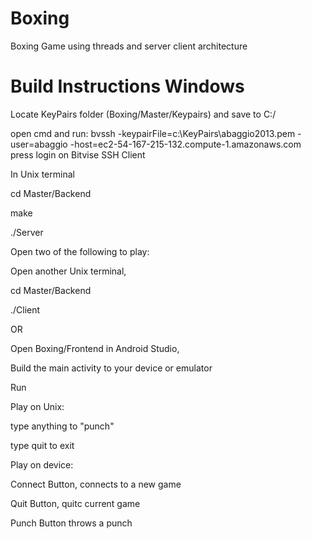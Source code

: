 # Boxing
Boxing Game using threads and server client architecture

# Build Instructions Windows

Locate KeyPairs folder (Boxing/Master/Keypairs) and save to C:/ 

open cmd and run:
bvssh -keypairFile=c:\KeyPairs\abaggio2013.pem -user=abaggio -host=ec2-54-167-215-132.compute-1.amazonaws.com
press login on Bitvise SSH Client

In Unix terminal

cd Master/Backend

make

./Server


Open two of the following to play:


  Open another Unix terminal, 
  
  cd Master/Backend
  
  ./Client



  OR


  Open Boxing/Frontend in Android Studio, 
  
  Build the main activity to your device or emulator 
  
  Run
  

Play on Unix:

type anything to "punch"

type quit to exit


Play on device:

Connect Button, connects to a new game

Quit Button, quitc current game

Punch Button throws a punch
